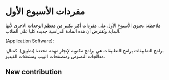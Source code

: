# مفردات الأسبوع الأول

ملاحظة: يحتوي الأسبوع الأول على مفردات أكثر بكثير من معظم الوحدات الاخرى لأنها البداية ويُفترض أن هذه المادة الدراسية جديده كليا على الطلاب. 


 (Application Software):
 
 برامج التطبيقات
	برامج التطبيقات هي برامج مكتوبه لإنجاز مهمة محددة (تطبيق). كمثال: معالجات النصوص ومتصفحات الويب ومشغلات الفيديو.


## New contribution



